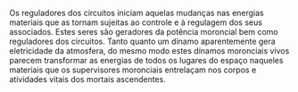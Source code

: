 ﻿Os reguladores dos circuitos iniciam aquelas mudanças nas energias materiais que as tornam sujeitas ao controle e à regulagem dos seus associados. Estes seres são geradores da potência moroncial bem como reguladores dos circuitos. Tanto quanto um dínamo aparentemente gera eletricidade da atmosfera, do mesmo modo estes dínamos moronciais vivos parecem transformar as energias de todos os lugares do espaço naqueles materiais que os supervisores moronciais entrelaçam nos corpos e atividades vitais dos mortais ascendentes.